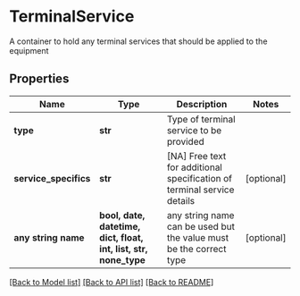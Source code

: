 # TerminalService

A container to hold any terminal services that should be applied to the equipment

## Properties
Name | Type | Description | Notes
------------ | ------------- | ------------- | -------------
**type** | **str** | Type of terminal service to be provided | 
**service_specifics** | **str** | [NA] Free text for additional specification of terminal service details | [optional] 
**any string name** | **bool, date, datetime, dict, float, int, list, str, none_type** | any string name can be used but the value must be the correct type | [optional]

[[Back to Model list]](../README.md#documentation-for-models) [[Back to API list]](../README.md#documentation-for-api-endpoints) [[Back to README]](../README.md)



